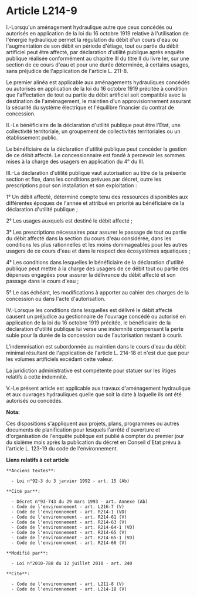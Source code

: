 # Article L214-9

I.-Lorsqu'un aménagement hydraulique autre que ceux concédés ou autorisés en application de la loi du 16 octobre 1919
relative à l'utilisation de l'énergie hydraulique permet la régulation du débit d'un cours d'eau ou l'augmentation de son
débit en période d'étiage, tout ou partie du débit artificiel peut être affecté, par déclaration d'utilité publique après
enquête publique réalisée conformément au chapitre III du titre II du livre Ier, sur une section de ce cours d'eau et pour
une durée déterminée, à certains usages, sans préjudice de l'application de l'article L. 211-8.

Le premier alinéa est applicable aux aménagements hydrauliques concédés ou autorisés en application de la loi du 16 octobre
1919 précitée à condition que l'affectation de tout ou partie du débit artificiel soit compatible avec la destination de
l'aménagement, le maintien d'un approvisionnement assurant la sécurité du système électrique et l'équilibre financier du
contrat de concession. 

II.-Le bénéficiaire de la déclaration d'utilité publique peut être l'Etat, une collectivité territoriale, un groupement de
collectivités territoriales ou un établissement public. 

Le bénéficiaire de la déclaration d'utilité publique peut concéder la gestion de ce débit affecté. Le concessionnaire est
fondé à percevoir les sommes mises à la charge des usagers en application du 4° du III. 

III.-La déclaration d'utilité publique vaut autorisation au titre de la présente section et fixe, dans les conditions prévues
par décret, outre les prescriptions pour son installation et son exploitation : 

1° Un débit affecté, déterminé compte tenu des ressources disponibles aux différentes époques de l'année et attribué en
priorité au bénéficiaire de la déclaration d'utilité publique ; 

2° Les usages auxquels est destiné le débit affecté ; 

3° Les prescriptions nécessaires pour assurer le passage de tout ou partie du débit affecté dans la section du cours d'eau
considérée, dans les conditions les plus rationnelles et les moins dommageables pour les autres usagers de ce cours d'eau et
dans le respect des écosystèmes aquatiques ; 

4° Les conditions dans lesquelles le bénéficiaire de la déclaration d'utilité publique peut mettre à la charge des usagers de
ce débit tout ou partie des dépenses engagées pour assurer la délivrance du débit affecté et son passage dans le cours
d'eau ; 

5° Le cas échéant, les modifications à apporter au cahier des charges de la concession ou dans l'acte d'autorisation. 

IV.-Lorsque les conditions dans lesquelles est délivré le débit affecté causent un préjudice au gestionnaire de l'ouvrage
concédé ou autorisé en application de la loi du 16 octobre 1919 précitée, le bénéficiaire de la déclaration d'utilité
publique lui verse une indemnité compensant la perte subie pour la durée de la concession ou de l'autorisation restant à
courir.

L'indemnisation est subordonnée au maintien dans le cours d'eau du débit minimal résultant de l'application de l'article L.
214-18 et n'est due que pour les volumes artificiels excédant cette valeur. 

La juridiction administrative est compétente pour statuer sur les litiges relatifs à cette indemnité.

V.-Le présent article est applicable aux travaux d'aménagement hydraulique et aux ouvrages hydrauliques quelle que soit la
date à laquelle ils ont été autorisés ou concédés.

**Nota:**

Ces dispositions s'appliquent aux projets, plans, programmes ou autres documents de planification pour lesquels l'arrêté
d'ouverture et d'organisation de l'enquête publique est publié à compter du premier jour du sixième mois après la publication
du décret en Conseil d'Etat prévu à l'article L. 123-19 du code de l'environnement.

**Liens relatifs à cet article**

	**Anciens textes**:

	  - Loi n°92-3 du 3 janvier 1992 - art. 15 (Ab)

	**Cité par**:

	  - Décret n°93-743 du 29 mars 1993 - art. Annexe (Ab)
	  - Code de l'environnement - art. L216-7 (V)
	  - Code de l'environnement - art. R214-1 (VD)
	  - Code de l'environnement - art. R214-61 (V)
	  - Code de l'environnement - art. R214-63 (V)
	  - Code de l'environnement - art. R214-64-1 (VD)
	  - Code de l'environnement - art. R214-65 (V)
	  - Code de l'environnement - art. R214-65-1 (VD)
	  - Code de l'environnement - art. R214-66 (V)

	**Modifié par**:

	  - Loi n°2010-788 du 12 juillet 2010 - art. 240

	**Cite**:

	  - Code de l'environnement - art. L211-8 (V)
	  - Code de l'environnement - art. L214-18 (V)
